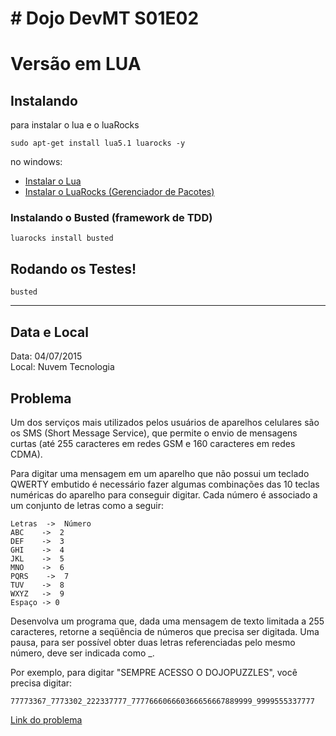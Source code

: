 # # Dojo DevMT S01E02 

# Versão em LUA

## Instalando

para instalar o lua e o luaRocks


```shell
sudo apt-get install lua5.1 luarocks -y
```
no windows:

 * [Instalar o Lua](https://code.google.com/p/luaforwindows/downloads/list)
 * [Instalar o LuaRocks (Gerenciador de Pacotes)](https://github.com/keplerproject/luarocks/wiki/Installation-instructions-for-Windows)

### Instalando o Busted (framework de TDD)

```shell
luarocks install busted
```

## Rodando os Testes!

```shell
busted 
```
------------------

## Data e Local
Data: 04/07/2015  
Local: Nuvem Tecnologia  

## Problema
Um dos serviços mais utilizados pelos usuários de aparelhos celulares são os SMS (Short Message Service), que permite o envio de mensagens curtas (até 255 caracteres em redes GSM e 160 caracteres em redes CDMA).

Para digitar uma mensagem em um aparelho que não possui um teclado QWERTY embutido é necessário fazer algumas combinações das 10 teclas numéricas do aparelho para conseguir digitar. Cada número é associado a um conjunto de letras como a seguir:

	Letras  ->  Número
	ABC    ->  2 
	DEF    ->  3 
	GHI    ->  4 
	JKL    ->  5 
	MNO    ->  6 
	PQRS    ->  7 
	TUV    ->  8 
	WXYZ   ->  9 
	Espaço -> 0 

Desenvolva um programa que, dada uma mensagem de texto limitada a 255 caracteres, retorne a seqüência de números que precisa ser digitada. Uma pausa, para ser possível obter duas letras referenciadas pelo mesmo número, deve ser indicada como _.

Por exemplo, para digitar "SEMPRE ACESSO O DOJOPUZZLES", você precisa digitar:

	77773367_7773302_222337777_777766606660366656667889999_9999555337777

[Link do problema](http://dojopuzzles.com/problemas/exibe/escrevendo-no-celular/)
 